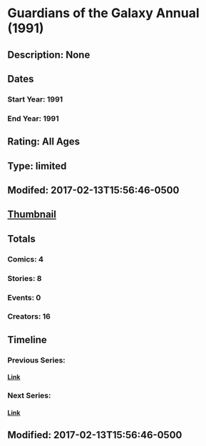 # Guardians of the Galaxy Annual (1991)
## Description: None
## Dates
### Start Year: 1991
### End Year: 1991
## Rating: All Ages
## Type: limited
## Modifed: 2017-02-13T15:56:46-0500
## [Thumbnail](http://i.annihil.us/u/prod/marvel/i/mg/9/e0/56e9ca7924cd3.jpg)
## Totals
### Comics: 4
### Stories: 8
### Events: 0
### Creators: 16
## Timeline
### Previous Series: 
#### [Link]()
### Next Series: 
#### [Link]()
## Modified: 2017-02-13T15:56:46-0500